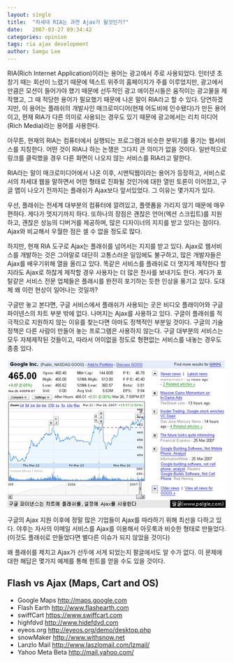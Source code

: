 ```yaml
---
layout: single
title:  "차세대 RIA는 과연 Ajax가 될것인가?"
date:   2007-03-27 09:34:42
categories: opinion
tags: ria ajax development
author: Samgu Lee
---
```

RIA(Rich Internet Application)이라는 용어는 광고에서 주로 사용되었다. 인터넷 초창기 때는 회선이 느렸기 때문에 텍스트 위주의 홈페이지가 주를 이루었지만, 광고에서 만큼은 모션이 들어가야 했기 때문에 선두적인 광고 에이젼시들은 움직이는 광고물을 제작했고, 그 때 적당한 용어가 필요했기 때문에 나온 말이 RIA라고 할 수 있다. 당연하겠지만, 이 용어는 플래쉬의 개발사인 매크로미디어(현재 어도비에 인수됐다)가 만든 용어이고, 현재 RIA가 다른 의미로 사용되는 경우도 있기 때문에 광고에서는 리치 미디어(Rich Media)라는 용어를 사용한다.

아무튼, 현재의 RIA는 컴퓨터에서 실행되는 프로그램과 비슷한 분위기를 풍기는 웹서비스를 지칭한다. 어떤 것이 RIA냐 하는 논쟁은 그다지 큰 의미가 없을 것이다. 일반적으로 링크를 클릭했을 경우 다른 화면이 나오지 않는 서비스를 RIA라고 말한다.

RIA라는 말이 매크로미디어에서 나온 이후, 시맨틱웹이라는 용어가 등장하고, 서비스로서의 차세대 웹을 말하면서 어떤 형태로 진화될 것인가에 대한 열띤 토론이 이어졌고, 구글 맵이 나오기 전까지는 플래쉬가 Ajax보다 앞서있었다. 그 이유는 몇가지가 있다.

우선, 플래쉬는 전세계 대부분의 컴퓨터에 깔려있고, 플랫폼을 가리지 않기 때문에 매우 편하다. 게다가 멋지기까지 하다. 또하나의 장점은 괜찮은 언어(엑션 스크립트)를 지원하고, 괜찮은 성능의 디버거를 제공하며, 많은 디자이너의 지지를 받고 있다는 점이다. Ajax와 비교해서 우월한 점은 셀 수 없을 정도로 많다.

하지만, 현재 RIA 도구로 Ajax는 플래쉬를 넘어서는 지지를 받고 있다. Ajax로 웹서비스를 개발하는 것은 그야말로 대단히 고통스러운 일임에도 불구하고, 많은 개발자들은 Ajax를 배우기위해 열을 올리고 있다. 똑같은 서비스를 플래쉬로 더 멋지게 제작한다 할지라도 Ajax로 하찮게 제작할 경우 사용자는 더 많은 찬사를 보내기도 한다. 게다가 포탈같은 서비스 전문 업체들은 플래시를 완전히 포기하는 듯한 인상을 풍기고 있다. 도대체 왜 이런 현상이 일어나는 것일까?

구글만 놓고 본다면, 구글 서비스에서 플래쉬가 사용되는 곳은 비디오 플래이어와 구글 파이넨스의 차트 부분 밖에 없다. 나머지는 Ajax를 사용하고 있다. 구글이 플래쉬를 적극적으로 지원하지 않는 이유를 찾는다면 아마도 정책적인 부분일 것이다. 구글의 기술정책은 다른 사람이 만들어 놓는 프로그램은 사용하지 않는다. 구글 대부분의 서비스는 모두 자체제작된 것들이고, 따라서 어이없을 정도로 형편없는 서비스를 내놓는 경우도 종종 있다.

![구글 파이넨스의 차트는 플래쉬를 사용한다](/assets/combination-flash-and-ajax-in-google-finance.jpg)

구글의 Ajax 지원 이후에 정말 많은 기업들이 Ajax를 따라하기 위해 최선을 다하고 있다. 야후는 자사의 이메일 서비스를 Ajax를 이용해서 아웃룩과 비슷한 형태로 만들었다.(이것도 플래쉬로 만들었다면 별다른 이슈가 되지 않았을 것이다)

왜 플래쉬를 제치고 Ajax가 선두에 서게 되었는지 팔글에서도 알 수가 없다. 이 문제에 대한 해답은 몇가지 예제를 통해 힌트를 얻을 수도 있을 것이다.

## Flash vs Ajax (Maps, Cart and OS)

* Google Maps http://maps.google.com
* Flash Earth http://www.flashearth.com
* swiffCart https://www.swiffcart.com
* highfdvd http://www.hidefdvd.com
* eyeos.org http://eyeos.org/demo/desktop.php
* snowMaker http://www.withsnow.net
* Lanzlo Mail http://www.laszlomail.com/lzmail/
* Yahoo Meta Beta http://mail.yahoo.com/
